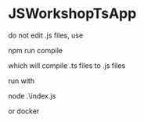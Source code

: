 # JSWorkshopTsApp

do not edit .js files, use

npm run compile

which will compile .ts files to .js files


run with 

node .\index.js

or docker 
